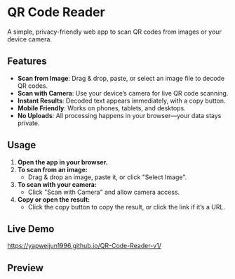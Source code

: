 # QR Code Reader

A simple, privacy-friendly web app to scan QR codes from images or your device camera.

## Features

- **Scan from Image**: Drag & drop, paste, or select an image file to decode QR codes.
- **Scan with Camera**: Use your device’s camera for live QR code scanning.
- **Instant Results**: Decoded text appears immediately, with a copy button.
- **Mobile Friendly**: Works on phones, tablets, and desktops.
- **No Uploads**: All processing happens in your browser—your data stays private.

## Usage

1. **Open the app in your browser.**
2. **To scan from an image:**
   - Drag & drop an image, paste it, or click "Select Image".
3. **To scan with your camera:**
   - Click "Scan with Camera" and allow camera access.
4. **Copy or open the result:**
   - Click the copy button to copy the result, or click the link if it’s a URL.

## Live Demo
https://yapweijun1996.github.io/QR-Code-Reader-v1/

## Preview

